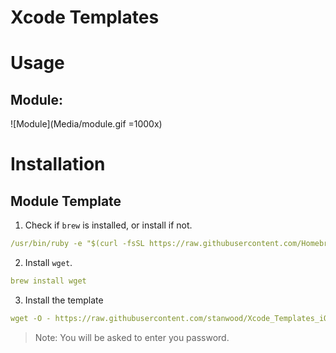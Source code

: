 # Xcode Templates

# Usage

## Module:

![Module](Media/module.gif =1000x)

# Installation

## Module Template

1. Check if `brew` is installed, or install if not.

```yml
/usr/bin/ruby -e "$(curl -fsSL https://raw.githubusercontent.com/Homebrew/install/master/install)"
```

2. Install `wget`.

```yml
brew install wget
```

3. Install the template

```yml
wget -O - https://raw.githubusercontent.com/stanwood/Xcode_Templates_iOS/master/Script/install.sh?token=ABgOf-W8u28OJ99Ssm1yW7wHyI8zVoX-ks5bkMqpwA%3D%3D | sudo bash
```

>Note: You will be asked to enter you password.
